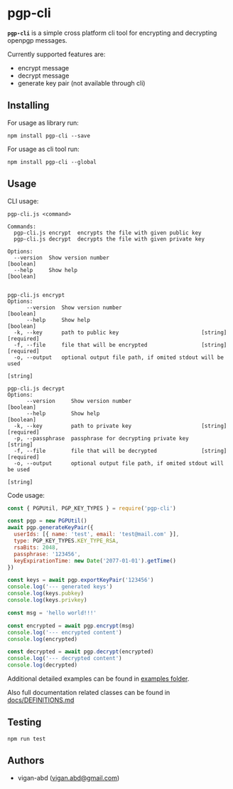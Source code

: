 # pgp-cli

**`pgp-cli`** is a simple cross platform cli tool for encrypting and decrypting
openpgp messages.

Currently supported features are:
- encrypt message
- decrypt message
- generate key pair (not available through cli)


## Installing

For usage as library run:
```console
npm install pgp-cli --save
```

For usage as cli tool run:
```console
npm install pgp-cli --global
```


## Usage

CLI usage:
```console
pgp-cli.js <command>

Commands:
  pgp-cli.js encrypt  encrypts the file with given public key
  pgp-cli.js decrypt  decrypts the file with given private key

Options:
  --version  Show version number                                       [boolean]
  --help     Show help                                                 [boolean]


pgp-cli.js encrypt
Options:
      --version  Show version number                                   [boolean]
      --help     Show help                                             [boolean]
  -k, --key      path to public key                          [string] [required]
  -f, --file     file that will be encrypted                 [string] [required]
  -o, --output   optional output file path, if omited stdout will be used
                                                                        [string]

pgp-cli.js decrypt
Options:
      --version     Show version number                                [boolean]
      --help        Show help                                          [boolean]
  -k, --key         path to private key                      [string] [required]
  -p, --passphrase  passphrase for decrypting private key               [string]
  -f, --file        file that will be decrypted              [string] [required]
  -o, --output      optional output file path, if omited stdout will be used
                                                                        [string]
```

Code usage:
```javascript
const { PGPUtil, PGP_KEY_TYPES } = require('pgp-cli')

const pgp = new PGPUtil()
await pgp.generateKeyPair({
  userIds: [{ name: 'test', email: 'test@mail.com' }],
  type: PGP_KEY_TYPES.KEY_TYPE_RSA,
  rsaBits: 2048,
  passphrase: '123456',
  keyExpirationTime: new Date('2077-01-01').getTime()
})

const keys = await pgp.exportKeyPair('123456')
console.log('--- generated keys')
console.log(keys.pubkey)
console.log(keys.privkey)

const msg = 'hello world!!!'

const encrypted = await pgp.encrypt(msg)
console.log('--- encrypted content')
console.log(encrypted)

const decrypted = await pgp.decrypt(encrypted)
console.log('--- decrypted content')
console.log(decrypted)

```

Additional detailed examples can be found in [examples folder](./examples).

Also full documentation related classes can be found in [docs/DEFINITIONS.md](./docs/DEFINITIONS.md)


## Testing

```console
npm run test
```


## Authors
- vigan-abd (vigan.abd@gmail.com)
